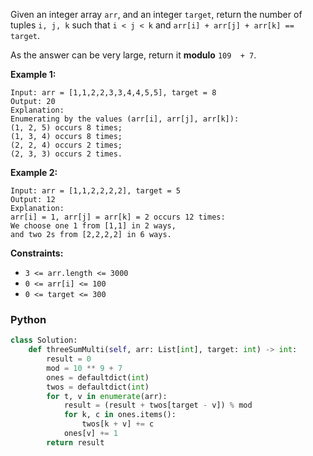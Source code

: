 Given an integer array  `arr`, and an integer  `target`, return the number of tuples  `i, j, k`  such that  `i < j < k`  and  `arr[i] + arr[j] + arr[k] == target`.

As the answer can be very large, return it  **modulo**  `109  + 7`.

**Example 1:**
```
Input: arr = [1,1,2,2,3,3,4,4,5,5], target = 8
Output: 20
Explanation:
Enumerating by the values (arr[i], arr[j], arr[k]):
(1, 2, 5) occurs 8 times;
(1, 3, 4) occurs 8 times;
(2, 2, 4) occurs 2 times;
(2, 3, 3) occurs 2 times.
```

**Example 2:**
```
Input: arr = [1,1,2,2,2,2], target = 5
Output: 12
Explanation: 
arr[i] = 1, arr[j] = arr[k] = 2 occurs 12 times:
We choose one 1 from [1,1] in 2 ways,
and two 2s from [2,2,2,2] in 6 ways.
```

**Constraints:**

-   `3 <= arr.length <= 3000`
-   `0 <= arr[i] <= 100`
-   `0 <= target <= 300`


### Python
```python
class Solution:
    def threeSumMulti(self, arr: List[int], target: int) -> int:
        result = 0
        mod = 10 ** 9 + 7
        ones = defaultdict(int)
        twos = defaultdict(int)
        for t, v in enumerate(arr):
            result = (result + twos[target - v]) % mod
            for k, c in ones.items():
                twos[k + v] += c
            ones[v] += 1
        return result
```